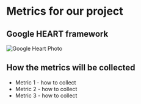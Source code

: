 
# Metrics for our project 

## Google HEART framework 
![Google Heart Photo](url)

## How the metrics will be collected
- Metric 1 - how to collect
- Metric 2 - how to collect
- Metric 3 - how to collect
